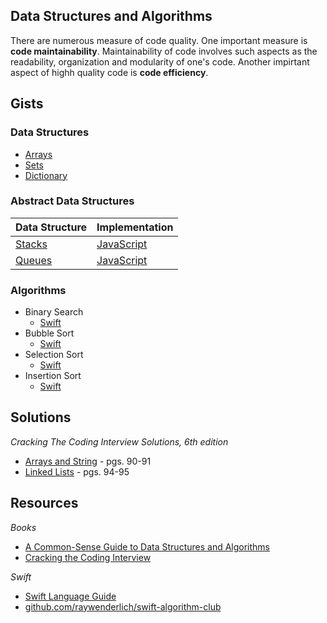 
## Data Structures and Algorithms

There are numerous measure of code quality. One important measure is **code maintainability**. Maintainability of code involves such aspects as the readability, organization and modularity of one's code. Another impirtant aspect of highh quality code is **code efficiency**. 

## Gists
### Data Structures
* [Arrays](https://gist.github.com/jocelyn-boyd/fe5b0f34fe3f76ef0fee0a1031cf083e)
* [Sets](https://gist.github.com/jocelyn-boyd/840e01305484203baa4cbe985cc0468f)
* [Dictionary](https://gist.github.com/jocelyn-boyd/8f8f936972faef3afd779a4b45b7b934)

### Abstract Data Structures
| Data Structure | Implementation    |
|--------------|-----------|
| [Stacks](https://gist.github.com/jocelyn-boyd/9f2ef9833f163e61018949d72770a211) | [JavaScript](https://gist.github.com/jocelyn-boyd/e0edcf441f3fbc2b1317cc1f7ad72af4)
| [Queues](https://gist.github.com/jocelyn-boyd/ae30b85f9fb5810ae8134fc55955a6f7) | [JavaScript](https://gist.github.com/jocelyn-boyd/6b811076abd6fa0999dfef467cc654d9)

### Algorithms
* Binary Search
  * [Swift](https://gist.github.com/jocelyn-boyd/4bc73957c9175632e6020dd64ec44b3c)
* Bubble Sort
  * [Swift](https://gist.github.com/jocelyn-boyd/1e2773d7bd5a1e4e2dbd455ceb032b99)
* Selection Sort
  * [Swift](https://gist.github.com/jocelyn-boyd/63fe7fe85b3586a1708d3e6275993620)
* Insertion Sort
  * [Swift](https://gist.github.com/jocelyn-boyd/daec9f3281a2cc8e28caf730aac393c1)

## Solutions
*Cracking The Coding Interview Solutions, 6th edition*
* [Arrays and String](https://gist.github.com/jocelyn-boyd/0f8f2c3b76178dd0b7b1ff787f1a9d23) - pgs. 90-91
* [Linked Lists](https://gist.github.com/jocelyn-boyd/f8742a664f5008b8c2e1b0b2da7567d2) - pgs. 94-95 

## Resources
*Books*
* [A Common-Sense Guide to Data Structures and Algorithms](https://www.amazon.com/Common-Sense-Guide-Structures-Algorithms-Second/dp/1680507222/ref=sr_1_3?crid=2FWA7W6KLBGJ0&dchild=1&keywords=common+sense+guide+to+data+structures+and+algorithms&qid=1627436411&sprefix=common+sense+guide+to+%2Caps%2C189&sr=8-3)
* [Cracking the Coding Interview](https://www.amazon.com/Cracking-Coding-Interview-Programming-Questions/dp/0984782850/ref=sr_1_3?crid=T3IJAZG5EAL2&dchild=1&keywords=cracking+the+coding+interview+2021&qid=1627436378&sprefix=cracking+the+coding+in%2Caps%2C200&sr=8-3)

*Swift*
* [Swift Language Guide](https://docs.swift.org/swift-book/LanguageGuide/TheBasics.html)
* [github.com/raywenderlich/swift-algorithm-club](https://github.com/raywenderlich/swift-algorithm-club)

